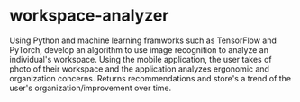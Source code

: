 # workspace-analyzer
Using Python and machine learning framworks such as TensorFlow and PyTorch, develop an algorithm to use image recognition to analyze an individual's workspace. Using the mobile application, the user takes of photo of their workspace and the application analyzes ergonomic and organization concerns. Returns recommendations and store's a trend of the user's organization/improvement over time. 
